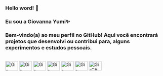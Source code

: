 ### Hello word! 👋
### Eu sou a Giovanna Yumi✨<br>
### Bem-vindo(a) ao meu perfil no GitHub! Aqui você encontrará projetos que desenvolvi ou contribui para, alguns experimentos e estudos pessoais.
<!--
<div>
	<a href = "https://beacons.ai/giovannayumii">
	<img height = "180cm" src = "https://github-readme-stats.vercel.app/api?username=giovannayumii&show_icons=true&theme=dracula&include_all_comits=true&count_private=true"/>
	<img height = "180cm" src = "https://github-readme-stats.vercel.app/api/top-langs/?username=giovannayumii&layout=compact&langs_count=16&theme=dracula"/>
</div>
--!>
<div style="display: inline_block"><br>
  <img align="center" alt="Gi-Laravel" height="30" width="40" src="https://cdn.jsdelivr.net/gh/devicons/devicon/icons/laravel/laravel-plain.svg" />
  <img align="center" alt="Gi-JavaScript" height="30" width="40" src="https://cdn.jsdelivr.net/gh/devicons/devicon/icons/javascript/javascript-original.svg" />
	<img align="center" alt="Gi-NodeJs" height="30" width="40" src="https://cdn.jsdelivr.net/gh/devicons/devicon/icons/nodejs/nodejs-original.svg" />
  <img align="center" alt="Gi-bootstrap" height="30" width="40" src="https://cdn.jsdelivr.net/gh/devicons/devicon/icons/bootstrap/bootstrap-original.svg" />
   <img align="center" alt="Gi-React" height="30" width="40" src="https://cdn.jsdelivr.net/gh/devicons/devicon/icons/react/react-original.svg"/>
   <img align="center" alt="Gi-Python" height="30" width="40" src="https://cdn.jsdelivr.net/gh/devicons/devicon/icons/python/python-original.svg"/>
  <img align="center" alt="Gi-C#" height="30" width="40" src="https://cdn.jsdelivr.net/gh/devicons/devicon/icons/csharp/csharp-original.svg"/>
</div>
 
  
  
  
<!--
**giovannayumii/giovannayumii** is a ✨ _special_ ✨ repository because its `README.md` (this file) appears on your GitHub profile.

Here are some ideas to get you started:

- 🔭 I’m currently working on ...
- 🌱 I’m currently learning ...
- 👯 I’m looking to collaborate on ...
- 🤔 I’m looking for help with ...
- 💬 Ask me about ...
- 📫 How to reach me: ...
- 😄 Pronouns: ...
- ⚡ Fun fact: ...
-->
